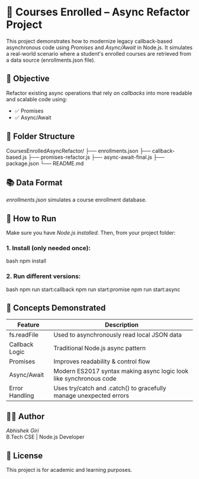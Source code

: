 # 📘 Courses Enrolled – Async Refactor Project

This project demonstrates how to modernize legacy callback-based asynchronous code using _Promises_ and _Async/Await_ in Node.js. It simulates a real-world scenario where a student's enrolled courses are retrieved from a data source (enrollments.json file).

## 🎯 Objective

Refactor existing async operations that rely on _callbacks_ into more readable and scalable code using:

- ✅ Promises
- ✅ Async/Await

## 📁 Folder Structure

CoursesEnrolledAsyncRefactor/
├── enrollments.json
├── callback-based.js
├── promises-refactor.js
├── async-await-final.js
├── package.json
└── README.md

## 📚 Data Format

_enrollments.json_ simulates a course enrollment database.

## 🚀 How to Run

Make sure you have _Node.js installed_. Then, from your project folder:

### 1. Install (only needed once):

bash
npm install

### 2. Run different versions:

bash
npm run start:callback
npm run start:promise
npm run start:async

## 🧠 Concepts Demonstrated

| Feature        | Description                                                        |
| -------------- | ------------------------------------------------------------------ |
| fs.readFile    | Used to asynchronously read local JSON data                        |
| Callback Logic | Traditional Node.js async pattern                                  |
| Promises       | Improves readability & control flow                                |
| Async/Await    | Modern ES2017 syntax making async logic look like synchronous code |
| Error Handling | Uses try/catch and .catch() to gracefully manage unexpected errors |

## 👨‍💻 Author

_Abhishek Giri_  
B.Tech CSE | Node.js Developer

## 📜 License

This project is for academic and learning purposes.
